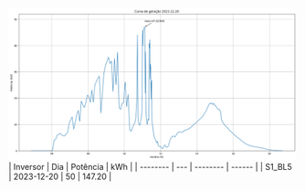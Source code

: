 ![My Image](20_12_2023-S1_BL5.png)
| Inversor | Dia | Potência | kWh    |
| -------- | --- | -------- | ------ |
| S1_BL5       | 2023-12-20  | 50       | 147.20 |